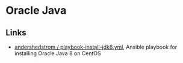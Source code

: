 # Oracle Java

## Links

- [ andershedstrom / playbook-install-jdk8.yml](https://gist.github.com/andershedstrom/7c7d0bb5b9450c54a907), Ansible playbook for installing Oracle Java 8 on CentOS
